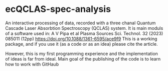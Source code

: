 # ecQCLAS-spec-analysis

An interactive processing of data, recorded with a three chanal Quantum Cascade Laser Absorbtion Spectroscopy (QCLAS) system. 
It is main moduls of a software used in: 
A V Pipa et al  Plasma Sources Sci. Technol. 32 (2023) 085011 (12pp) https://doi.org/10.1088/1361-6595/ace9f9
This is a working package, and if you use it (as a code or as an idea) please cite the article. 

However, this is my first programming experience and the implementation of ideas is far from ideal.
Main goal of the publishing of the code is to learn how to work with GitHaub 
